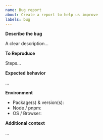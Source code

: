 ```yaml
---
name: Bug report
about: Create a report to help us improve
labels: bug
---
```


**Describe the bug**

A clear description…

**To Reproduce**

Steps…

**Expected behavior**

…

**Environment**

- Package(s) & version(s):
- Node / pnpm:
- OS / Browser:

**Additional context**

…
